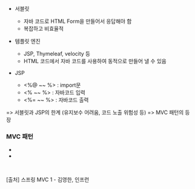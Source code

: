 - 서블릿
  - 자바 코드로 HTML Form을 만들어서 응답해야 함
  - 복잡하고 비효율적
  
- 템플릿 엔진
  - JSP, Thymeleaf, velocity 등
  - HTML 코드에서 자바 코드를 사용하여 동적으로 만들어 낼 수 있음
- JSP
  - <%@ ~~ %> : import문
  - <% ~~ %> : 자바코드 입력
  - <%= ~~ %> : 자바코드 출력

=> 서블릿과 JSP의 한계 (유지보수 어려움, 코드 노출 위험성 등)
=> MVC 패턴의 등장

### MVC 패턴
-
-


<br>

>
[출처] 스프링 MVC 1 - 김영한, 인프런
